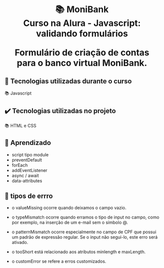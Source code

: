 <h1 align="center">
📚 MoniBank<br/>
Curso na Alura - Javascript: validando formulários
<p>Formulário de criação de contas para o banco virtual MoniBank.</p>
</h1>


## 🔨 Tecnologias utilizadas durante o curso

 📚 Javascript

## ✔️ Tecnologias utilizadas no projeto

 📚 HTML e CSS

## 📖 Aprendizado

 - script tipo module
 - preventDefault
 - forEach
 - addEventListener
 - async / await
 - data-attributes

## 📖 tipos de errro
 
- o valueMissing ocorre quando deixamos o campo vazio.

- o typeMismatch ocorre quando erramos o tipo de input no campo, como por exemplo, na inserção de um e-mail sem o símbolo @.

- o patternMismatch ocorre especialmente no campo de CPF que possui um padrão de expressão regular. Se o input não segui-lo, este erro será ativado.

- o tooShort está relacionado aos atributos minlength e maxLength.

- o customError se refere a erros customizados.

